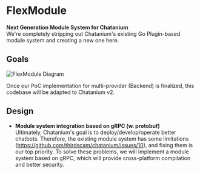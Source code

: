 # FlexModule
**Next Generation Module System for Chatanium**<br/>
We're completely stripping out Chatanium's existing Go Plugin-based module system and creating a new one here.

## Goals

![FlexModule Diagram](https://github.com/user-attachments/assets/1cf77e2c-ea04-47be-b2c5-1d4bb7bd9fc6)

Once our PoC implementation for multi-provider (Backend) is finalized, this codebase will be adapted to Chatanium v2.

## Design

* **Module system integration based on gRPC (w. protobuf)**<br/>
Ultimately, Chatanium's goal is to deploy/develop/operate better chatbots. Therefore, the existing module system has some limitations (https://github.com/thirdscam/chatanium/issues/10), and fixing them is our top priority. To solve these problems, we will implement a module system based on gRPC, which will provide cross-platform compilation and better security.
